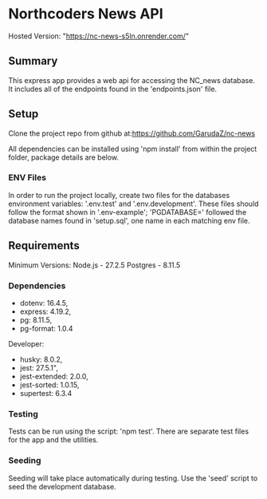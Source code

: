 # Northcoders News API

Hosted Version: "https://nc-news-s5ln.onrender.com/"

## Summary

This express app provides a web api for accessing the NC_news database. It includes all of the endpoints found in the 'endpoints.json' file.

## Setup

Clone the project repo from github at:https://github.com/GarudaZ/nc-news

All dependencies can be installed using 'npm install' from within the project folder, package details are below.

### ENV Files

In order to run the project locally, create two files for the databases environment variables: '.env.test' and '.env.development'.
These files should follow the format shown in '.env-example'; 'PGDATABASE=' followed the database names found in 'setup.sql', one name in each matching env file.

## Requirements

Minimum Versions:
Node.js - 27.2.5
Postgres - 8.11.5

### Dependencies

- dotenv: 16.4.5,
- express: 4.19.2,
- pg: 8.11.5,
- pg-format: 1.0.4

Developer:

- husky: 8.0.2,
- jest: 27.5.1",
- jest-extended: 2.0.0,
- jest-sorted: 1.0.15,
- supertest: 6.3.4

### Testing

Tests can be run using the script: 'npm test'. There are separate test files for the app and the utilities.

### Seeding

Seeding will take place automatically during testing. Use the 'seed' script to seed the development database.
